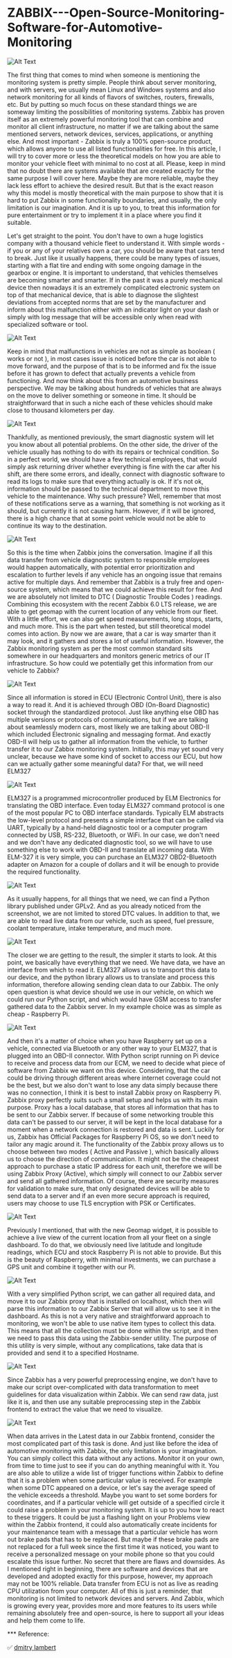 # ZABBIX---Open-Source-Monitoring-Software-for-Automotive-Monitoring

![Alt Text](https://github.com/MagnoMonteCerqueira/ZABBIX---Open-Source-Monitoring-Software-for-Automotive-Monitoring/raw/main/Imgs/1641929639393.jpg)

The first thing that comes to mind when someone is mentioning the monitoring system is pretty simple. People think about server monitoring, and with servers, we usually mean Linux and Windows systems and also network monitoring for all kinds of flavors of switches, routers, firewalls, etc. But by putting so much focus on these standard things we are someway limiting the possibilities of monitoring systems. Zabbix has proven itself as an extremely powerful monitoring tool that can combine and monitor all client infrastructure, no matter if we are talking about the same mentioned servers, network devices, services, applications, or anything else. And most important - Zabbix is truly a 100% open-source product, which allows anyone to use all listed functionalities for free.
In this article, I will try to cover more or less the theoretical models on how you are able to monitor your vehicle fleet with minimal to no cost at all. Please, keep in mind that no doubt there are systems available that are created exactly for the same purpose I will cover here. Maybe they are more reliable, maybe they lack less effort to achieve the desired result. But that is the exact reason why this model is mostly theoretical with the main purpose to show that it is hard to put Zabbix in some functionality boundaries, and usually, the only limitation is our imagination. And it is up to you, to treat this information for pure entertainment or try to implement it in a place where you find it suitable.

Let's get straight to the point. You don't have to own a huge logistics company with a thousand vehicle fleet to understand it. With simple words - if you or any of your relatives own a car, you should be aware that cars tend to break. Just like it usually happens, there could be many types of issues, starting with a flat tire and ending with some ongoing damage in the gearbox or engine. It is important to understand, that vehicles themselves are becoming smarter and smarter. If in the past it was a purely mechanical device then nowadays it is an extremely complicated electronic system on top of that mechanical device, that is able to diagnose the slightest deviations from accepted norms that are set by the manufacturer and inform about this malfunction either with an indicator light on your dash or simply with log message that will be accessible only when read with specialized software or tool.

![Alt Text](https://github.com/MagnoMonteCerqueira/ZABBIX---Open-Source-Monitoring-Software-for-Automotive-Monitoring/raw/main/Imgs/1641931647053.jpg)


Keep in mind that malfunctions in vehicles are not as simple as boolean ( works or not ), in most cases issue is noticed before the car is not able to move forward, and the purpose of that is to be informed and fix the issue before it has grown to defect that actually prevents a vehicle from functioning.
And now think about this from an automotive business perspective. We may be talking about hundreds of vehicles that are always on the move to deliver something or someone in time. It should be straightforward that in such a niche each of these vehicles should make close to thousand kilometers per day.


![Alt Text](https://github.com/MagnoMonteCerqueira/ZABBIX---Open-Source-Monitoring-Software-for-Automotive-Monitoring/raw/main/Imgs/1641932679658.jpg)

Thankfully, as mentioned previously, the smart diagnostic system will let you know about all potential problems. On the other side, the driver of the vehicle usually has nothing to do with its repairs or technical condition. So in a perfect world, we should have a few technical employees, that would simply ask returning driver whether everything is fine with the car after his shift, are there some errors, and ideally, connect with diagnostic software to read its logs to make sure that everything actually is ok. If it's not ok, information should be passed to the technical department to move this vehicle to the maintenance.
Why such pressure? Well, remember that most of these notifications serve as a warning, that something is not working as it should, but currently it is not causing harm. However, if it will be ignored, there is a high chance that at some point vehicle would not be able to continue its way to the destination.


![Alt Text](https://github.com/MagnoMonteCerqueira/ZABBIX---Open-Source-Monitoring-Software-for-Automotive-Monitoring/raw/main/Imgs/1641933465952.png)


So this is the time when Zabbix joins the conversation. Imagine if all this data transfer from vehicle diagnostic system to responsible employees would happen automatically, with potential error prioritization and escalation to further levels if any vehicle has an ongoing issue that remains active for multiple days. And remember that Zabbix is a truly free and open-source system, which means that we could achieve this result for free. And we are absolutely not limited to DTC ( Diagnostic Trouble Codes ) readings. Combining this ecosystem with the recent Zabbix 6.0 LTS release, we are able to get geomap with the current location of any vehicle from our fleet. With a little effort, we can also get speed measurements, long stops, starts, and much more.
This is the part when tested, but still theoretical model comes into action. By now we are aware, that a car is way smarter than it may look, and it gathers and stores a lot of useful information. However, the Zabbix monitoring system as per the most common standard sits somewhere in our headquarters and monitors generic metrics of our IT infrastructure. So how could we potentially get this information from our vehicle to Zabbix?

![Alt Text](https://github.com/MagnoMonteCerqueira/ZABBIX---Open-Source-Monitoring-Software-for-Automotive-Monitoring/raw/main/Imgs/1641934244741.jpg)

Since all information is stored in ECU (Electronic Control Unit), there is also a way to read it. And it is achieved through OBD (On-Board Diagnostic) socket through the standardized protocol. Just like anything else OBD has multiple versions or protocols of communications, but if we are talking about seamlessly modern cars, most likely we are talking about OBD-II which included Electronic signaling and messaging format.
And exactly OBD-II will help us to gather all information from the vehicle, to further transfer it to our Zabbix monitoring system. Initially, this may yet sound very unclear, because we have some kind of socket to access our ECU, but how can we actually gather some meaningful data? For that, we will need ELM327


![Alt Text](https://github.com/MagnoMonteCerqueira/ZABBIX---Open-Source-Monitoring-Software-for-Automotive-Monitoring/raw/main/Imgs/1641935110348.jpg)

ELM327 is a programmed microcontroller produced by ELM Electronics for translating the OBD interface. Even today ELM327 command protocol is one of the most popular PC to OBD interface standards. Typically ELM abstracts the low-level protocol and presents a simple interface that can be called via UART, typically by a hand-held diagnostic tool or a computer program connected by USB, RS-232, Bluetooth, or WiFi. In our case, we don't need and we don't have any dedicated diagnostic tool, so we will have to use something else to work with OBD-II and translate all incoming data. With ELM-327 it is very simple, you can purchase an ELM327 OBD2-Bluetooth adapter on Amazon for a couple of dollars and it will be enough to provide the required functionality.

![Alt Text](https://github.com/MagnoMonteCerqueira/ZABBIX---Open-Source-Monitoring-Software-for-Automotive-Monitoring/raw/main/Imgs/1641935487519.jpg)


As it usually happens, for all things that we need, we can find a Python library published under GPLv2. And as you already noticed from the screenshot, we are not limited to stored DTC values. In addition to that, we are able to read live data from our vehicle, such as speed, fuel pressure, coolant temperature, intake temperature, and much more.

![Alt Text](https://github.com/MagnoMonteCerqueira/ZABBIX---Open-Source-Monitoring-Software-for-Automotive-Monitoring/raw/main/Imgs/1641934663189.jpg)

The closer we are getting to the result, the simpler it starts to look. At this point, we basically have everything that we need. We have data, we have an interface from which to read it. ELM327 allows us to transport this data to our device, and the python library allows us to translate and process this information, therefore allowing sending clean data to our Zabbix. The only open question is what device should we use in our vehicle, on which we could run our Python script, and which would have GSM access to transfer gathered data to the Zabbix server. In my example choice was as simple as cheap - Raspberry Pi.


![Alt Text](https://github.com/MagnoMonteCerqueira/ZABBIX---Open-Source-Monitoring-Software-for-Automotive-Monitoring/raw/main/Imgs/1641936196675.jpg)

And then it's a matter of choice when you have Raspberry set up on a vehicle, connected via Bluetooth or any other way to your ELM327, that is plugged into an OBD-II connector. With Python script running on Pi device to receive and process data from our ECM, we need to decide what piece of software from Zabbix we want on this device. Considering, that the car could be driving through different areas where internet coverage could not be the best, but we also don't want to lose any data simply because there was no connection, I think it is best to install Zabbix proxy on Raspberry Pi.
Zabbix proxy perfectly suits such a small setup and helps us with its main purpose. Proxy has a local database, that stores all information that has to be sent to our Zabbix server. If because of some networking trouble this data can't be passed to our server, it will be kept in the local database for a moment when a network connection is restored and data is sent. Luckily for us, Zabbix has Official Packages for Raspberry Pi OS, so we don't need to tailor any magic around it.
The functionality of the Zabbix proxy allows us to choose between two modes ( Active and Passive ), which basically allows us to choose the direction of communication. It might not be the cheapest approach to purchase a static IP address for each unit, therefore we will be using Zabbix Proxy (Active), which simply will connect to our Zabbix server and send all gathered information. Of course, there are security measures for validation to make sure, that only designated devices will be able to send data to a server and if an even more secure approach is required, users may choose to use TLS encryption with PSK or Certificates.


![Alt Text](https://github.com/MagnoMonteCerqueira/ZABBIX---Open-Source-Monitoring-Software-for-Automotive-Monitoring/raw/main/Imgs/1641936861810.jpg)


Previously I mentioned, that with the new Geomap widget, it is possible to achieve a live view of the current location from all your fleet on a single dashboard. To do that, we obviously need live latitude and longitude readings, which ECU and stock Raspberry Pi is not able to provide. But this is the beauty of Raspberry, with minimal investments, we can purchase a GPS unit and combine it together with our Pi.


![Alt Text](https://github.com/MagnoMonteCerqueira/ZABBIX---Open-Source-Monitoring-Software-for-Automotive-Monitoring/raw/main/Imgs/1641937127377.jpg)


With a very simplified Python script, we can gather all required data, and move it to our Zabbix proxy that is installed on localhost, which then will parse this information to our Zabbix Server that will allow us to see it in the dashboard. As this is not a very native and straightforward approach to monitoring, we won't be able to use native item types to collect this data. This means that all the collection must be done within the script, and then we need to pass this data using the Zabbix-sender utility. The purpose of this utility is very simple, without any complications, take data that is provided and send it to a specified Hostname.

![Alt Text](https://github.com/MagnoMonteCerqueira/ZABBIX---Open-Source-Monitoring-Software-for-Automotive-Monitoring/raw/main/Imgs/1641937429292.jpg)


Since Zabbix has a very powerful preprocessing engine, we don't have to make our script over-complicated with data transformation to meet guidelines for data visualization within Zabbix. We can send raw data, just like it is, and then use any suitable preprocessing step in the Zabbix frontend to extract the value that we need to visualize.

![Alt Text](https://github.com/MagnoMonteCerqueira/ZABBIX---Open-Source-Monitoring-Software-for-Automotive-Monitoring/raw/main/Imgs/1641937602678.jpg)

When data arrives in the Latest data in our Zabbix frontend, consider the most complicated part of this task is done. And just like before the idea of automotive monitoring with Zabbix, the only limitation is your imagination. You can simply collect this data without any actions. Monitor it on your own, from time to time just to see if you can do anything meaningful with it.
You are also able to utilize a wide list of trigger functions within Zabbix to define that it is a problem when some particular value is received. For example when some DTC appeared on a device, or let's say the average speed of the vehicle exceeds a threshold. Maybe you want to set some borders for coordinates, and if a particular vehicle will get outside of a specified circle it could raise a problem in your monitoring system.
It is up to you how to react to these triggers. It could be just a flashing light on your Problems view within the Zabbix frontend, it could also automatically create incidents for your maintenance team with a message that a particular vehicle has worn out brake pads that has to be replaced. But maybe if these brake pads are not replaced for a full week since the first time it was noticed, you want to receive a personalized message on your mobile phone so that you could escalate this issue further.
No secret that there are flaws and downsides. As I mentioned right in beginning, there are software and devices that are developed and adopted exactly for this purpose, however, my approach may not be 100% reliable. Data transfer from ECU is not as live as reading CPU utilization from your computer. All of this is just a reminder, that monitoring is not limited to network devices and servers. And Zabbix, which is growing every year, provides more and more features to its users while remaining absolutely free and open-source, is here to support all your ideas and help them come to life.


*** Reference:



✅ [dmitry lambert](https://www.linkedin.com/pulse/zabbix-open-source-monitoring-software-automotive-dmitry-lambert/)








